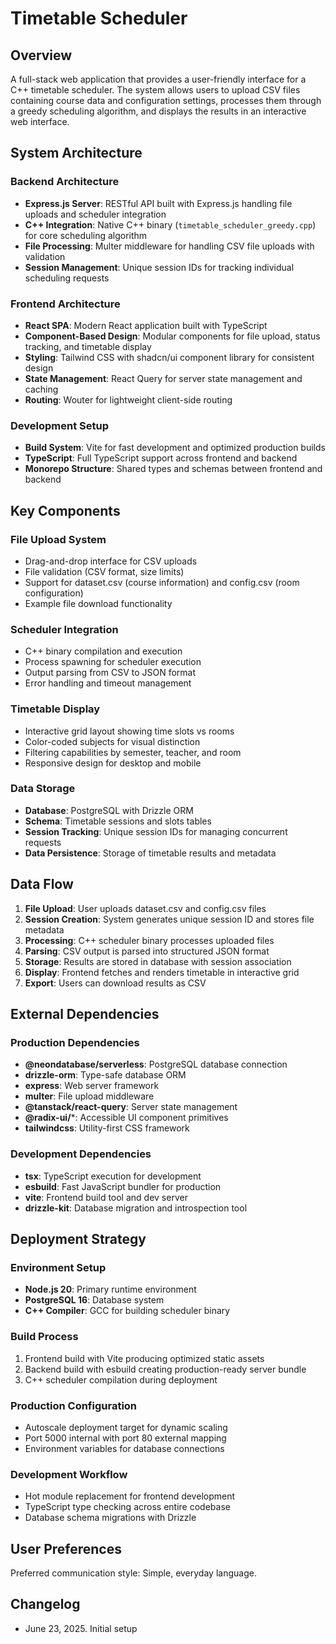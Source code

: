 # Timetable Scheduler

## Overview
A full-stack web application that provides a user-friendly interface for a C++ timetable scheduler. The system allows users to upload CSV files containing course data and configuration settings, processes them through a greedy scheduling algorithm, and displays the results in an interactive web interface.

## System Architecture

### Backend Architecture
- **Express.js Server**: RESTful API built with Express.js handling file uploads and scheduler integration
- **C++ Integration**: Native C++ binary (`timetable_scheduler_greedy.cpp`) for core scheduling algorithm
- **File Processing**: Multer middleware for handling CSV file uploads with validation
- **Session Management**: Unique session IDs for tracking individual scheduling requests

### Frontend Architecture
- **React SPA**: Modern React application built with TypeScript
- **Component-Based Design**: Modular components for file upload, status tracking, and timetable display
- **Styling**: Tailwind CSS with shadcn/ui component library for consistent design
- **State Management**: React Query for server state management and caching
- **Routing**: Wouter for lightweight client-side routing

### Development Setup
- **Build System**: Vite for fast development and optimized production builds
- **TypeScript**: Full TypeScript support across frontend and backend
- **Monorepo Structure**: Shared types and schemas between frontend and backend

## Key Components

### File Upload System
- Drag-and-drop interface for CSV uploads
- File validation (CSV format, size limits)
- Support for dataset.csv (course information) and config.csv (room configuration)
- Example file download functionality

### Scheduler Integration
- C++ binary compilation and execution
- Process spawning for scheduler execution
- Output parsing from CSV to JSON format
- Error handling and timeout management

### Timetable Display
- Interactive grid layout showing time slots vs rooms
- Color-coded subjects for visual distinction
- Filtering capabilities by semester, teacher, and room
- Responsive design for desktop and mobile

### Data Storage
- **Database**: PostgreSQL with Drizzle ORM
- **Schema**: Timetable sessions and slots tables
- **Session Tracking**: Unique session IDs for managing concurrent requests
- **Data Persistence**: Storage of timetable results and metadata

## Data Flow

1. **File Upload**: User uploads dataset.csv and config.csv files
2. **Session Creation**: System generates unique session ID and stores file metadata
3. **Processing**: C++ scheduler binary processes uploaded files
4. **Parsing**: CSV output is parsed into structured JSON format
5. **Storage**: Results are stored in database with session association
6. **Display**: Frontend fetches and renders timetable in interactive grid
7. **Export**: Users can download results as CSV

## External Dependencies

### Production Dependencies
- **@neondatabase/serverless**: PostgreSQL database connection
- **drizzle-orm**: Type-safe database ORM
- **express**: Web server framework
- **multer**: File upload middleware
- **@tanstack/react-query**: Server state management
- **@radix-ui/***: Accessible UI component primitives
- **tailwindcss**: Utility-first CSS framework

### Development Dependencies
- **tsx**: TypeScript execution for development
- **esbuild**: Fast JavaScript bundler for production
- **vite**: Frontend build tool and dev server
- **drizzle-kit**: Database migration and introspection tool

## Deployment Strategy

### Environment Setup
- **Node.js 20**: Primary runtime environment
- **PostgreSQL 16**: Database system
- **C++ Compiler**: GCC for building scheduler binary

### Build Process
1. Frontend build with Vite producing optimized static assets
2. Backend build with esbuild creating production-ready server bundle
3. C++ scheduler compilation during deployment

### Production Configuration
- Autoscale deployment target for dynamic scaling
- Port 5000 internal with port 80 external mapping
- Environment variables for database connections

### Development Workflow
- Hot module replacement for frontend development
- TypeScript type checking across entire codebase
- Database schema migrations with Drizzle

## User Preferences
Preferred communication style: Simple, everyday language.

## Changelog
- June 23, 2025. Initial setup
